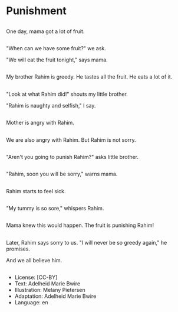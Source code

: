 # Punishment

##
One day, mama got a lot of fruit.

##
"When can we have some fruit?" we ask.

"We will eat the fruit tonight," says mama.

##
My brother Rahim is greedy. He tastes all the fruit. He eats a lot of it.

##
"Look at what Rahim did!" shouts my little brother.

"Rahim is naughty and selfish," I say.

##
Mother is angry with Rahim.

##
We are also angry with Rahim. But Rahim is not sorry.

##
"Aren't you going to punish Rahim?" asks little brother.

##
"Rahim, soon you will be sorry," warns mama.

##
Rahim starts to feel sick.

##
"My tummy is so sore," whispers Rahim.

##
Mama knew this would happen. The fruit is punishing Rahim!

##
Later, Rahim says sorry to us. "I will never be so greedy again," he promises.

And we all believe him.

##
* License: [CC-BY]
* Text: Adelheid Marie Bwire
* Illustration: Melany Pietersen
* Adaptation: Adelheid Marie Bwire
* Language: en
